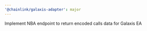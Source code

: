```yaml
---
'@chainlink/galaxis-adapter': major
---
```


Implement NBA endpoint to return encoded calls data for Galaxis EA
